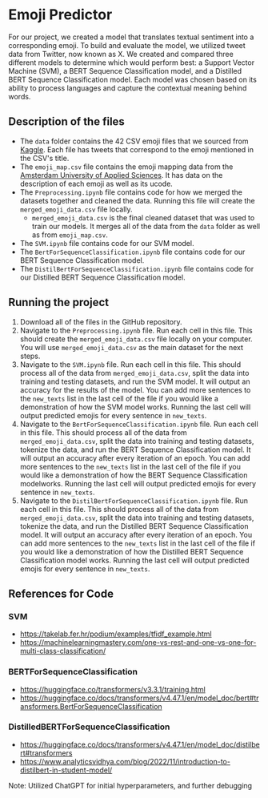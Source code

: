 # Emoji Predictor
For our project, we created a model that translates textual sentiment into a corresponding emoji. To build and evaluate the model, we utilized tweet data from Twitter, now known as X. We created and compared three different models to determine which would perform best: a Support Vector Machine (SVM), a BERT Sequence Classification model, and a Distilled BERT Sequence Classification model. Each model was chosen based on its ability to process languages and capture the contextual meaning behind words.

## Description of the files
* The `data` folder contains the 42 CSV emoji files that we sourced from [Kaggle](https://www.kaggle.com/datasets/ericwang1011/tweets-with-emoji/data). Each file has tweets that correspond to the emoji mentioned in the CSV's title.
* The `emoji_map.csv` file contains the emoji mapping data from the [Amsterdam University of Applied Sciences](https://uvaauas.figshare.com/articles/dataset/Twemoji_Dataset/5822100). It has data on the description of each emoji as well as its ucode.
* The `Preprocessing.ipynb` file contains code for how we merged the datasets together and cleaned the data. Running this file will create the `merged_emoji_data.csv` file locally.
  * `merged_emoji_data.csv` is the final cleaned dataset that was used to train our models. It merges all of the data from the `data` folder as well as from `emoji_map.csv`.
* The `SVM.ipynb` file contains code for our SVM model.
* The `BertForSequenceClassification.ipynb` file contains code for our BERT Sequence Classification model.
* The `DistilBertForSequenceClassification.ipynb` file contains code for our Distilled BERT Sequence Classification model.

## Running the project
1. Download all of the files in the GitHub repository.
2. Navigate to the `Preprocessing.ipynb` file. Run each cell in this file. This should create the `merged_emoji_data.csv` file locally on your computer. You will use `merged_emoji_data.csv` as the main dataset for the next steps.
3. Navigate to the `SVM.ipynb` file. Run each cell in this file. This should process all of the data from `merged_emoji_data.csv`, split the data into training and testing datasets, and run the SVM model. It will output an accuracy for the results of the model. You can add more sentences to the `new_texts` list in the last cell of the file if you would like a demonstration of how the SVM model works. Running the last cell will output predicted emojis for every sentence in `new_texts`.
4. Navigate to the `BertForSequenceClassification.ipynb` file. Run each cell in this file. This should process all of the data from `merged_emoji_data.csv`, split the data into training and testing datasets, tokenize the data, and run the BERT Sequence Classification model. It will output an accuracy after every iteration of an epoch. You can add more sentences to the `new_texts` list in the last cell of the file if you would like a demonstration of how the BERT Sequence Classification modelworks. Running the last cell will output predicted emojis for every sentence in `new_texts`.
5. Navigate to the `DistilBertForSequenceClassification.ipynb` file. Run each cell in this file. This should process all of the data from `merged_emoji_data.csv`, split the data into training and testing datasets, tokenize the data, and run the Distilled BERT Sequence Classification model. It will output an accuracy after every iteration of an epoch. You can add more sentences to the `new_texts` list in the last cell of the file if you would like a demonstration of how the Distilled BERT Sequence Classification model works. Running the last cell will output predicted emojis for every sentence in `new_texts`.

## References for Code
### SVM
- https://takelab.fer.hr/podium/examples/tfidf_example.html
- https://machinelearningmastery.com/one-vs-rest-and-one-vs-one-for-multi-class-classification/
### BERTForSequenceClassification 
- https://huggingface.co/transformers/v3.3.1/training.html
- https://huggingface.co/docs/transformers/v4.47.1/en/model_doc/bert#transformers.BertForSequenceClassification
### DistilledBERTForSequenceClassification 
- https://huggingface.co/docs/transformers/v4.47.1/en/model_doc/distilbert#transformers
- https://www.analyticsvidhya.com/blog/2022/11/introduction-to-distilbert-in-student-model/

Note: Utilized ChatGPT for initial hyperparameters, and further debugging
